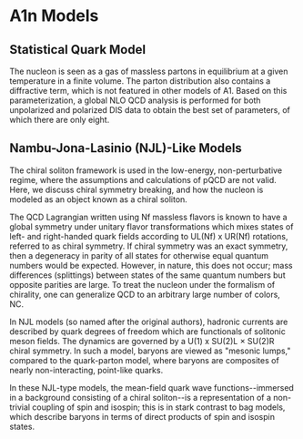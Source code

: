 # A1n Models

## Statistical Quark Model

The nucleon is seen as a gas of massless partons in equilibrium at a given 
temperature in a finite volume. The parton distribution also contains a diffractive term, 
which is not featured in other models of A1. Based on this parameterization, a global 
NLO QCD analysis is performed for both unpolarized and polarized DIS data to obtain 
the best set of parameters, of which there are only eight.

## Nambu-Jona-Lasinio (NJL)-Like Models 

The chiral soliton framework is used in the low-energy, non-perturbative regime, 
where the assumptions and calculations of pQCD are not valid. Here, we discuss chiral 
symmetry breaking, and how the nucleon is modeled as an object known as a chiral soliton.

The QCD Lagrangian written using Nf massless flavors is known to have a global symmetry 
under unitary flavor transformations which mixes states of left- and right-handed quark 
fields according to UL(Nf) x UR(Nf) rotations, referred to as chiral symmetry. 
If chiral symmetry was an exact symmetry, then a degeneracy in parity of all states 
for otherwise equal quantum numbers would be expected. However, in nature, this does not
occur; mass differences (splittings) between states of the same quantum numbers but 
opposite parities are large.  To treat the nucleon under the formalism of chirality, 
one can generalize QCD to an arbitrary large number of colors, NC. 

In NJL models (so named after the original authors), hadronic currents are described 
by quark degrees of freedom which are functionals of solitonic meson fields. The dynamics 
are governed by a U(1) x SU(2)L × SU(2)R chiral symmetry. In such a model, baryons 
are viewed as "mesonic lumps," compared to the quark-parton model, where baryons are 
composites of nearly non-interacting, point-like quarks.

In these NJL-type models, the mean-field quark wave functions--immersed in a background 
consisting of a chiral soliton--is a representation of a non-trivial coupling of spin 
and isospin; this is in stark contrast to bag models, which describe baryons in terms 
of direct products of spin and isospin states.  

